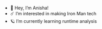 - 🔭 Hey, I’m Anisha!
- ☄️ I’m interested in making Iron Man tech
- 🪐 I’m currently learning runtime analysis 

<!---
anishalatchman/anishalatchman is a ✨ special ✨ repository because its `README.md` (this file) appears on your GitHub profile.
You can click the Preview link to take a look at your changes.
--->
